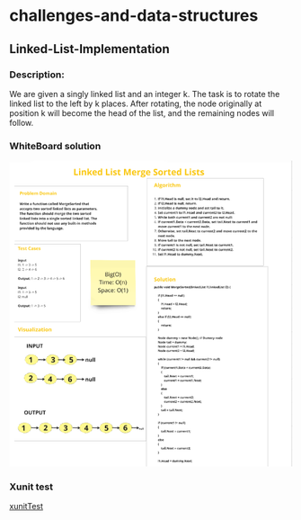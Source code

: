 # challenges-and-data-structures

## Linked-List-Implementation

###  Description:

We are given a singly linked list and an integer k. The task is to rotate the linked list to the left by k places. After rotating, the node originally at position k will become the head of the list, and the remaining nodes will follow.

### WhiteBoard solution


![whiteBoard](https://github.com/Nory9/challenges-and-data-structures/blob/LinkedList-Merge-Sorted/challenges-and-data-structures/DataStructures/LinkedList/MergeSorted/Screenshot%20(80).png)




### Xunit test

[xunitTest](https://github.com/Nory9/challenges-and-data-structures/blob/LinkedList-Merge-Sorted/CommonElements.Tests/LinkedList-MargeSorted.cs)